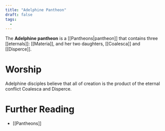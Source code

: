 ```yaml
---
title: "Adelphine Pantheon"
draft: false
tags:
  - 
---
```


The **Adelphine pantheon** is a [[Pantheons|pantheon]] that contains three [[eternals]]: [[Materia]], and her two daughters, [[Coalesca]] and [[Disperce]]. 

# Worship
Adelphine disciples believe that all of creation is the product of the eternal conflict Coalesca and Disperce.

# Further Reading
- [[Pantheons]]
